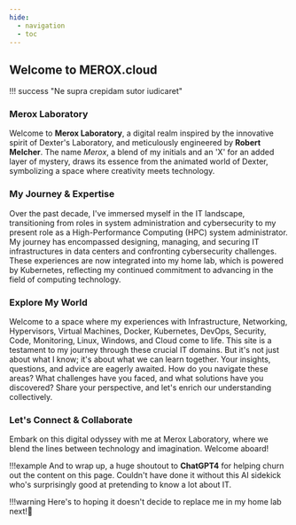```yaml
---
hide:
  - navigation
  - toc
---
```


<!--<img src="/images/meroxcloud.png" style="border-radius: 10px;"><br>-->

## Welcome to MEROX.cloud



!!! success
    "Ne supra crepidam sutor iudicaret"


### Merox Laboratory 

Welcome to **Merox Laboratory**, a digital realm inspired by the innovative spirit of Dexter's Laboratory, and meticulously engineered by **Robert Melcher**. The name *Merox*, a blend of my initials and an 'X' for an added layer of mystery, draws its essence from the animated world of Dexter, symbolizing a space where creativity meets technology.

### My Journey & Expertise 

Over the past decade, I've immersed myself in the IT landscape, transitioning from roles in system administration and cybersecurity to my present role as a High-Performance Computing (HPC) system administrator. My journey has encompassed designing, managing, and securing IT infrastructures in data centers and confronting cybersecurity challenges. These experiences are now integrated into my home lab, which is powered by Kubernetes, reflecting my continued commitment to advancing in the field of computing technology.

### Explore My World 

Welcome to a space where my experiences with Infrastructure, Networking, Hypervisors, Virtual Machines, Docker, Kubernetes, DevOps, Security, Code, Monitoring, Linux, Windows, and Cloud come to life. This site is a testament to my journey through these crucial IT domains. But it's not just about what I know; it's about what we can learn together. Your insights, questions, and advice are eagerly awaited. How do you navigate these areas? What challenges have you faced, and what solutions have you discovered? Share your perspective, and let's enrich our understanding collectively.

### Let's Connect & Collaborate 

Embark on this digital odyssey with me at Merox Laboratory, where we blend the lines between technology and imagination. Welcome aboard!

!!!example
    And to wrap up, a huge shoutout to **ChatGPT4** for helping churn out the content on this page. Couldn't have done it without this AI sidekick who's surprisingly good at pretending to know a lot about IT.


!!!warning
    Here's to hoping it doesn't decide to replace me in my home lab next!👀

